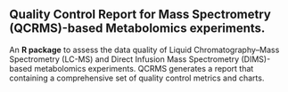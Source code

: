 ## Quality Control Report for Mass Spectrometry (QCRMS)-based Metabolomics experiments.

An **R package** to assess the data quality of Liquid Chromatography–Mass Spectrometry (LC-MS) and Direct Infusion Mass Spectrometry (DIMS)-based metabolomics experiments. QCRMS generates a report that containing a comprehensive set of quality control metrics and charts.
